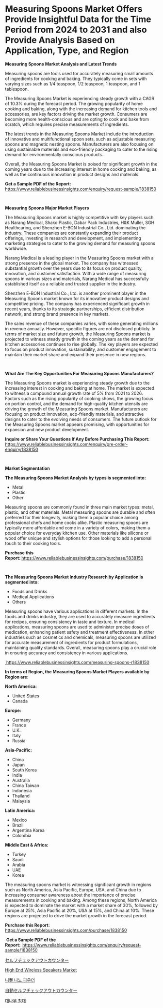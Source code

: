 <p><h1>Measuring Spoons Market Offers Provide Insightful Data for the Time Period from 2024 to 2031 and also Provide Analysis Based on Application, Type, and Region</h1></p><p><strong>Measuring Spoons Market Analysis and Latest Trends</strong></p>
<p><p>Measuring spoons are tools used for accurately measuring small amounts of ingredients for cooking and baking. They typically come in sets with varying sizes such as 1/4 teaspoon, 1/2 teaspoon, 1 teaspoon, and 1 tablespoon.</p><p>The Measuring Spoons Market is experiencing steady growth with a CAGR of 10.3% during the forecast period. The growing popularity of home cooking and baking, along with the increasing demand for kitchen tools and accessories, are key factors driving the market growth. Consumers are becoming more health-conscious and are opting to cook and bake from scratch, which requires precise measurements of ingredients.</p><p>The latest trends in the Measuring Spoons Market include the introduction of innovative and multifunctional spoon sets, such as adjustable measuring spoons and magnetic nesting spoons. Manufacturers are also focusing on using sustainable materials and eco-friendly packaging to cater to the rising demand for environmentally conscious products.</p><p>Overall, the Measuring Spoons Market is poised for significant growth in the coming years due to the increasing interest in home cooking and baking, as well as the continuous innovation in product designs and materials.</p></p>
<p><strong>Get a Sample PDF of the Report:&nbsp;</strong> <a href="https://www.reliablebusinessinsights.com/enquiry/request-sample/1838150">https://www.reliablebusinessinsights.com/enquiry/request-sample/1838150</a></p>
<p>&nbsp;</p>
<p><strong>Measuring Spoons Major Market Players</strong></p>
<p><p>The Measuring Spoons market is highly competitive with key players such as Narang Medical, Shako Plastic, Dabar Pack Industries, H&K Muller, SGH Healthcaring, and Shenzhen E-BON Industrial Co., Ltd. dominating the industry. These companies are constantly expanding their product offerings, investing in research and development, and implementing marketing strategies to cater to the growing demand for measuring spoons worldwide.</p><p>Narang Medical is a leading player in the Measuring Spoons market with a strong presence in the global market. The company has witnessed substantial growth over the years due to its focus on product quality, innovation, and customer satisfaction. With a wide range of measuring spoons in various sizes and materials, Narang Medical has successfully established itself as a reliable and trusted supplier in the industry.</p><p>Shenzhen E-BON Industrial Co., Ltd. is another prominent player in the Measuring Spoons market known for its innovative product designs and competitive pricing. The company has experienced significant growth in recent years, thanks to its strategic partnerships, efficient distribution network, and strong brand presence in key markets.</p><p>The sales revenue of these companies varies, with some generating millions in revenue annually. However, specific figures are not disclosed publicly. In terms of market size and future growth, the Measuring Spoons market is projected to witness steady growth in the coming years as the demand for kitchen accessories continues to rise globally. The key players are expected to focus on product innovation, sustainability, and customer engagement to maintain their market share and expand their presence in new regions.</p></p>
<p>&nbsp;</p>
<p><strong>What Are The Key Opportunities For Measuring Spoons Manufacturers?</strong></p>
<p><p>The Measuring Spoons market is experiencing steady growth due to the increasing interest in cooking and baking at home. The market is expected to witness a compound annual growth rate of 5% from 2021 to 2026. Factors such as the rising popularity of cooking shows, the growing focus on portion control, and the demand for high-quality kitchen utensils are driving the growth of the Measuring Spoons market. Manufacturers are focusing on product innovation, eco-friendly materials, and attractive designs to cater to the evolving needs of consumers. The future outlook for the Measuring Spoons market appears promising, with opportunities for expansion and new product development.</p></p>
<p><strong>Inquire or Share Your Questions If Any Before Purchasing This Report:</strong> <a href="https://www.reliablebusinessinsights.com/enquiry/pre-order-enquiry/1838150">https://www.reliablebusinessinsights.com/enquiry/pre-order-enquiry/1838150</a></p>
<p>&nbsp;</p>
<p><strong>Market Segmentation</strong></p>
<p><strong>The Measuring Spoons Market Analysis by types is segmented into:</strong></p>
<p><ul><li>Metal</li><li>Plastic</li><li>Other</li></ul></p>
<p><p>Measuring spoons are commonly found in three main market types: metal, plastic, and other materials. Metal measuring spoons are durable and often preferred for their longevity, making them a popular choice among professional chefs and home cooks alike. Plastic measuring spoons are typically more affordable and come in a variety of colors, making them a popular choice for everyday kitchen use. Other materials like silicone or wood offer unique and stylish options for those looking to add a personal touch to their cooking tools.</p></p>
<p><strong>Purchase this Report:&nbsp;</strong><a href="https://www.reliablebusinessinsights.com/purchase/1838150">https://www.reliablebusinessinsights.com/purchase/1838150</a></p>
<p>&nbsp;</p>
<p><strong>The Measuring Spoons Market Industry Research by Application is segmented into:</strong></p>
<p><ul><li>Foods and Drinks</li><li>Medical Applications</li><li>Others</li></ul></p>
<p><p>Measuring spoons have various applications in different markets. In the foods and drinks industry, they are used to accurately measure ingredients for recipes, ensuring consistency in taste and texture. In medical applications, measuring spoons are used to administer precise doses of medication, enhancing patient safety and treatment effectiveness. In other industries such as cosmetics and chemicals, measuring spoons are utilized for accurate measurement of ingredients for product formulations, maintaining quality standards. Overall, measuring spoons play a crucial role in ensuring accuracy and consistency in various applications.</p></p>
<p><a href="https://www.reliablebusinessinsights.com/measuring-spoons-r1838150">&nbsp;https://www.reliablebusinessinsights.com/measuring-spoons-r1838150</a></p>
<p><strong>In terms of Region, the Measuring Spoons Market Players available by Region are:</strong></p>
<p>
    <p> <strong> North America: </strong>
        <ul>
            <li>United States</li>
            <li>Canada</li>
        </ul>
        </p> 
    <p> <strong> Europe: </strong>
        <ul>
            <li>Germany</li>
            <li>France</li>
            <li>U.K.</li>
            <li>Italy</li>
            <li>Russia</li>
        </ul>
        </p> 
    <p> <strong> Asia-Pacific: </strong>
        <ul>
            <li>China</li>
            <li>Japan</li>
            <li>South Korea</li>
            <li>India</li>
            <li>Australia</li>
            <li>China Taiwan</li>
            <li>Indonesia</li>
            <li>Thailand</li>
            <li>Malaysia</li>
        </ul>
        </p> 
    <p> <strong> Latin America: </strong>
        <ul>
            <li>Mexico</li>
            <li>Brazil</li>
            <li>Argentina Korea</li>
            <li>Colombia</li>
        </ul>
        </p> 
    <p> <strong> Middle East & Africa: </strong>
        <ul>
            <li>Turkey</li>
            <li>Saudi</li>
            <li>Arabia</li>
            <li>UAE</li>
            <li>Korea</li>
        </ul>
    </p>
    </p>
<p><p>The measuring spoons market is witnessing significant growth in regions such as North America, Asia Pacific, Europe, USA, and China due to increasing consumer awareness about the importance of precise measurements in cooking and baking. Among these regions, North America is expected to dominate the market with a market share of 30%, followed by Europe at 25%, Asia Pacific at 20%, USA at 15%, and China at 10%. These regions are projected to drive the market growth in the forecast period.</p></p>
<p><strong>Purchase this Report: </strong><a href="https://www.reliablebusinessinsights.com/purchase/1838150">https://www.reliablebusinessinsights.com/purchase/1838150</a></p>
<p>&nbsp;<strong>Get a Sample PDF of the Report:&nbsp;&nbsp;</strong><a href="https://www.reliablebusinessinsights.com/enquiry/request-sample/1838150">https://www.reliablebusinessinsights.com/enquiry/request-sample/1838150</a></p>
<p><strong></strong></p>
<p><p><a href="https://github.com/gfggqjbfys368009/Market-Research-Report-List-2/blob/main/9824647140189.md">セルフチェックアウトカウンター</a></p><p><a href="https://github.com/ernidarwin455/Market-Research-Report-List-1/blob/main/high-end-wireless-speakers-market.md">High End Wireless Speakers Market</a></p><p><a href="https://github.com/victorsharp87978/Market-Research-Report-List-1/blob/main/5951175148091.md">니켈 나노 파우더</a></p><p><a href="https://github.com/vlcostes/Market-Research-Report-List-2/blob/main/5528414140190.md">自動セルフチェックアウトカウンター</a></p><p><a href="https://medium.com/@ethanmorar2011/%EB%8C%80%EB%82%98%EB%AC%B4-%EC%B9%A8%EB%8C%80-%EC%82%B0%EC%97%85-%EB%B6%84%EC%84%9D-%EB%B3%B4%EA%B3%A0%EC%84%9C-%EC%8B%9C%EC%9E%A5-%EA%B7%9C%EB%AA%A8-%EC%A0%90%EC%9C%A0%EC%9C%A8-%EC%9D%91%EC%9A%A9-%ED%94%84%EB%A1%9C%EA%B7%B8%EB%9E%A8-%EB%B0%8F-%EC%A7%80%EC%97%AD%EB%B3%84-%EB%8F%99%ED%96%A5-%EA%B2%BD%EC%9F%81-%EC%A0%84%EB%9E%B5-2024-2031-52eb06e96a26">대나무 침대</a></p></p>